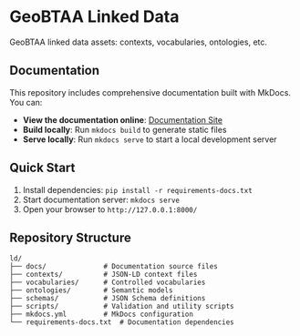 # GeoBTAA Linked Data

GeoBTAA linked data assets: contexts, vocabularies, ontologies, etc.

## Documentation

This repository includes comprehensive documentation built with MkDocs. You can:

- **View the documentation online**: [Documentation Site](https://geobtaa.github.io/ld/)
- **Build locally**: Run `mkdocs build` to generate static files
- **Serve locally**: Run `mkdocs serve` to start a local development server

## Quick Start

1. Install dependencies: `pip install -r requirements-docs.txt`
2. Start documentation server: `mkdocs serve`
3. Open your browser to `http://127.0.0.1:8000/`

## Repository Structure

```
ld/
├── docs/              # Documentation source files
├── contexts/          # JSON-LD context files
├── vocabularies/      # Controlled vocabularies
├── ontologies/        # Semantic models
├── schemas/           # JSON Schema definitions
├── scripts/           # Validation and utility scripts
├── mkdocs.yml         # MkDocs configuration
└── requirements-docs.txt  # Documentation dependencies
```
